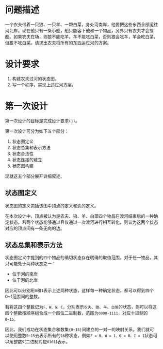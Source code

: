 # 问题描述
一个农夫带着一只狼、一只羊、一颗白菜，身处河南岸，他要把这些东西全部运往河北岸。现在他只有一条小船，船只能容下他和一个物品，另外只有农夫才会撑船。如果农夫在场，则狼不能吃羊，羊不能吃白菜，否则狼会吃羊，羊会吃白菜，但狼不吃白菜。请求出农夫将所有的东西运过河的方案。

# 设计要求
1. 构建农夫过河的状态图。
2. 写一个程序，实现上述过河方案。

# 第一次设计
第一次设计的目标是完成设计要求`(1)`。

第一次设计可分为如下五个部分：

1. 状态图定义
2. 状态总集和表示方法
3. 状态合法性
4. 状态连接的建立
5. 状态图构建

现就这五个部分展开详细叙述。

## 状态图定义
状态图的定义包括该图中顶点的定义和边的定义。

在本次设计中，顶点被认为是农夫、狼、羊、白菜四个物品在渡河结束后的一种确定状态，若两个状态能够通过且仅通过一次渡河进行相互转化，则认为这两个状态对应的顶点间有一条无向的边。

## 状态总集和表示方法
状态图定义中提到的四个物品的确切状态存在明确的取值范围。对于任一物品，其只可能处于两种状态之一：

- 位于河的南岸
- 位于河的北岸

因此可以分别用`0`和`1`表示上述两种状态，这样每一种确定状态，都可以得到四个0~1范围间的整数。

若将这四个整数记为`F、W、G、C`，分别表示`农夫`、`狼`、`羊`、`白菜`的状态，则可以将这四个整数按顺序组合成一个四位二进制数，范围为`0000~1111`，对应十进制的`0~15`。

因此，我们成功在状态集合和数集`{0~15}`间建立的一对一的映射关系，我们就可以使用整数`0~15`去表示所有的`16`种状态，例如`F = 0、W = 1、G = 0、C = 1`状态可以用整数`5`(二进制对应`0101`)表示。